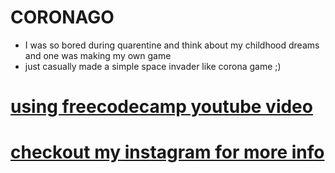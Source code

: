 # CORONAGO

* I was so bored during quarentine and think about my childhood dreams and one was making my own game 
* just casually made a simple space invader like corona game ;)
# [using freecodecamp youtube video](https://www.youtube.com/watch?v=FfWpgLFMI7w)
# [checkout my instagram for more info](https://www.instagram.com/p/B_LXgD0Hzgx/)
